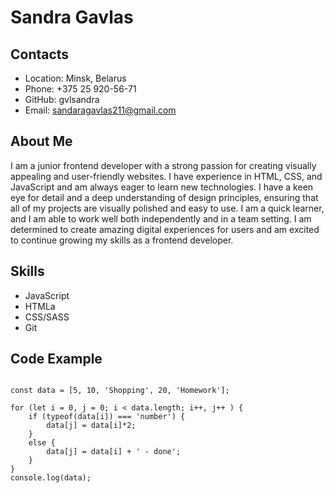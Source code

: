 # Sandra Gavlas
## Contacts
* Location: Minsk, Belarus
* Phone: +375 25 920-56-71
* GitHub: gvlsandra
* Email: <sandaragavlas211@gmail.com>
## About Me
I am a junior frontend developer with a strong passion for creating visually appealing and user-friendly websites. I have experience in HTML, CSS, and JavaScript and am always eager to learn new technologies. I have a keen eye for detail and a deep understanding of design principles, ensuring that all of my projects are visually polished and easy to use. I am a quick learner, and I am able to work well both independently and in a team setting. I am determined to create amazing digital experiences for users and am excited to continue growing my skills as a frontend developer.
## Skills
* JavaScript
* HTMLa
* CSS/SASS
* Git
## Code Example
```

const data = [5, 10, 'Shopping', 20, 'Homework'];

for (let i = 0, j = 0; i < data.length; i++, j++ ) {
    if (typeof(data[i]) === 'number') {
        data[j] = data[i]*2;  
    }
    else {
        data[j] = data[i] + ' - done';
    }
}
console.log(data);
```